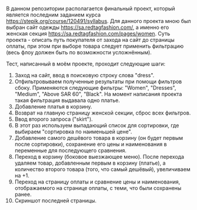 В данном репозитории располагается финальный проект, который является последним заданием курса https://stepik.org/course/120491/syllabus. Для данного проекта мною был выбран сайт одежды https://sa.redtagfashion.com/, а именно его женская секция https://sa.redtagfashion.com/pages/women. Суть проекта - описать путь покупателя от захода на сайт до страницы оплаты, при этом при выборе товара следует применить фильтрацию (весь флоу должен быть по возможности усложнённым).

Тест, написанный в моём проекте, проходит следующие шаги:
1. Заход на сайт, ввод в поисковую строку слова "dress".
2. Отфильтровываем полученные результаты при помощи фильтров сбоку. Применяются следующие фильтры: "Women", "Dresses", "Medium", "Above SAR 60", "Black". На момент написания проекта такая фильтрация выдавала одно платье.
3. Добавление платья в корзину.
4. Возврат на главную страницу женской секции, сброс всех фильтров.
5. Ввод второго запроса ("skirt").
6. В этот раз используем выпадающий список для сортировки, где выбираем "сортировка по наименьшей цене".
7. Добавление самого дешёвого товара в корзину (он будет первым после сортировки), сохранение его цены и наименования в переменные для последующего сравнения.
8. Переход в корзину (боковое выезжающее меню). После перехода удаляем товар, добавленным первым в корзину (платье), а количество второго товара (того, что самый дешёвый), увеличиваем на +1.
9. Переход на страницу оплаты и сравнение цены и наименования, отображаемого на странице оплаты, с теми, что были сохранены ранее.
10. Скриншот последней страницы.
